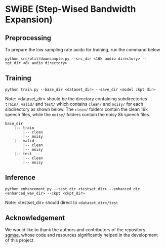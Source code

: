 # SWiBE (Step-Wised Bandwidth Expansion)

## Preprocessing
To prepare the low sampling rate auido for training, run  the command below
```
python src/util/downsample.py --src_dir <16k audio directory> --tgt_dir <8k audio directory>
```


## Training
```
python train.py --base_dir <dataset_dir> --save_dir <model ckpt dir>
```
Note: <dataset_dir> should be the directory containing subdirectories `train/`, `valid/` and `test/` which contains `clean/` and `noisy/` for each sibdirectory as shown below. The `clean/` folders contain the clean 16k speech files, while the `noisy/` folders contain the noisy 8k speech files.

```
base_dir
    |-- train
        |-- clean
        |-- noisy
    |-- valid
        |-- clean
        |-- noisy
    |-- test
        |-- clean
        |-- noisy
```

## Inference
```
python enhancement.py --test_dir <testset_dir> --enhanced_dir <enhanced_wav_dir> --ckpt <ckpt_dir>
```
Note: <testset_dir> should direct to `<dataset_dir>/test`

## Acknowledgement
We would like to thank the authors and contributors of the repository [sgmse](https://github.com/sp-uhh/sgmse), whose code and resources significantly helped in the development of this project.